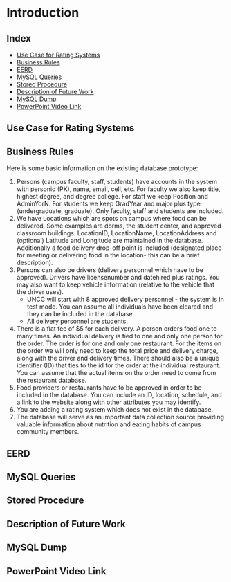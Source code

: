 # Introduction

## Index
* [Use Case for Rating Systems](#use-case-for-rating-systems)
* [Business Rules](#business-rules)
* [EERD](#eerd)
* [MySQL Queries](#mysql-queries)
* [Stored Procedure](#stored-procedure)
* [Description of Future Work](#description-of-future-work)
* [MySQL Dump](#mysql-dump)
* [PowerPoint Video Link](#powerpoint-video-link)


## Use Case for Rating Systems

## Business Rules

Here is some basic information on the existing database prototype:

1. Persons (campus faculty, staff, students) have accounts in the system with personid (PK), name, email, cell, etc. For faculty we also keep title, highest degree, and degree college. For staff we keep Position and AdminYorN. For students we keep GradYear and major plus type (undergraduate, graduate). Only faculty, staff and students are included.
2. We have Locations which are spots on campus where food can be delivered. Some examples are dorms, the student center, and approved classroom buildings. LocationID, LocationName, LocationAddress and (optional) Latitude and Longitude are maintained in the database. Additionally a food delivery drop-off point is included (designated place for meeting or delivering food in the location- this can be a brief description).
3. Persons can also be drivers (delivery personnel which have to be approved). Drivers have licensenumber and datehired plus ratings. You may also want to keep vehicle information (relative to the vehicle that the driver uses).
   - UNCC will start with 8 approved delivery personnel - the system is in test mode. You can assume all individuals have been cleared and they can be included in the database.
   - All delivery personnel are students.
4. There is a flat fee of $5 for each delivery. A person orders food one to many times. An individual delivery is tied to one and only one person for the order. The order is for one and only one restaurant. For the items on the order we will only need to keep the total price and delivery charge, along with the driver and delivery times. There should also be a unique identifier (ID) that ties to the id for the order at the individual restaurant. You can assume that the actual items on the order need to come from the restaurant database.
5. Food providers or restaurants have to be approved in order to be included in the database. You can include an ID, location, schedule, and a link to the website along with other attributes you may identify.
6. You are adding a rating system which does not exist in the database.
7. The database will serve as an important data collection source providing valuable information about nutrition and eating habits of campus community members.

## EERD

## MySQL Queries



## Stored Procedure

## Description of Future Work

## MySQL Dump

## PowerPoint Video Link
  

  
  
  

  
  
